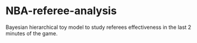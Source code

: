 # NBA-referee-analysis
Bayesian hierarchical toy model to study referees effectiveness in the last 2 minutes of the game.
